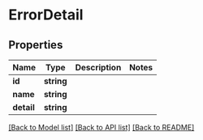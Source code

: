# ErrorDetail

## Properties
Name | Type | Description | Notes
------------ | ------------- | ------------- | -------------
**id** | **string** |  | 
**name** | **string** |  | 
**detail** | **string** |  | 

[[Back to Model list]](../README.md#documentation-for-models) [[Back to API list]](../README.md#documentation-for-api-endpoints) [[Back to README]](../README.md)


